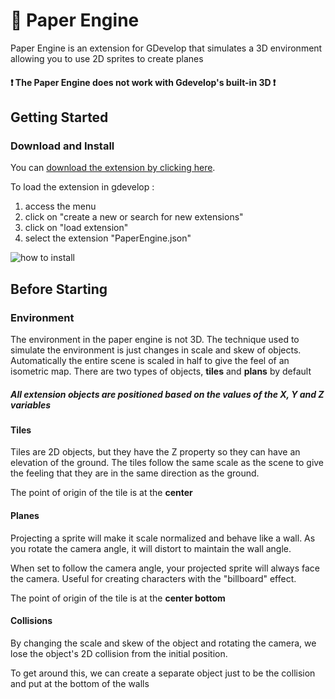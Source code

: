 # 📄 Paper Engine

Paper Engine is an extension for GDevelop that simulates a 3D environment allowing you to use 2D sprites to create planes

#### ❗ The Paper Engine does not work with Gdevelop's built-in 3D ❗

## Getting Started

### Download and Install

You can [download the extension by clicking here](https://raw.githubusercontent.com/FlokiTV/Paper-Engine/main/PaperEngine.json). 

To load the extension in gdevelop :
 1. access the menu
 2. click on "create a new or search for new extensions"
 3. click on "load extension"
 4. select the extension "PaperEngine.json"
 
![how to install](https://i.imgur.com/OzQMsuI.gif)

## Before Starting

### Environment

The environment in the paper engine is not 3D. The technique used to simulate the environment is just changes in scale and skew of objects.
Automatically the entire scene is scaled in half to give the feel of an isometric map. There are two types of objects, **tiles** and **plans** by default

##### All extension objects are positioned based on the values of the X, Y and Z variables

#### Tiles
Tiles are 2D objects, but they have the Z property so they can have an elevation of the ground. The tiles follow the same scale as the scene to give the feeling that they are in the same direction as the ground.

The point of origin of the tile is at the **center**

#### Planes
Projecting a sprite will make it scale normalized and behave like a wall. As you rotate the camera angle, it will distort to maintain the wall angle.

When set to follow the camera angle, your projected sprite will always face the camera. Useful for creating characters with the "billboard" effect.

The point of origin of the tile is at the **center bottom**

#### Collisions 
By changing the scale and skew of the object and rotating the camera, we lose the object's 2D collision from the initial position.

To get around this, we can create a separate object just to be the collision and put at the bottom of the walls